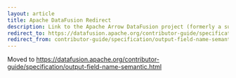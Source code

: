 ```yaml
---
layout: article
title: Apache DataFusion Redirect
description: Link to the Apache Arrow DataFusion project (formerly a sub project of Apache Arrow)
redirect_to: https://datafusion.apache.org/contributor-guide/specification/output-field-name-semantic.html
redirect_from: contributor-guide/specification/output-field-name-semantic.html
---
```

<!--
{% comment %}
Licensed to the Apache Software Foundation (ASF) under one or more
contributor license agreements.  See the NOTICE file distributed with
this work for additional information regarding copyright ownership.
The ASF licenses this file to you under the Apache License, Version 2.0
(the "License"); you may not use this file except in compliance with
the License.  You may obtain a copy of the License at

http://www.apache.org/licenses/LICENSE-2.0

Unless required by applicable law or agreed to in writing, software
distributed under the License is distributed on an "AS IS" BASIS,
WITHOUT WARRANTIES OR CONDITIONS OF ANY KIND, either express or implied.
See the License for the specific language governing permissions and
limitations under the License.
{% endcomment %}
-->

<!-- Content to show if the redirect above is not followed -->

Moved to https://datafusion.apache.org/contributor-guide/specification/output-field-name-semantic.html
